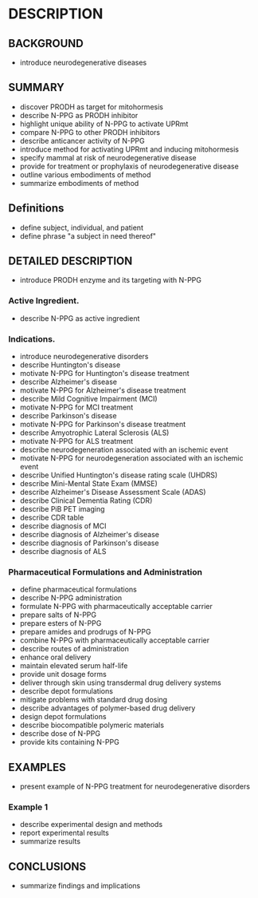 # DESCRIPTION

## BACKGROUND

- introduce neurodegenerative diseases

## SUMMARY

- discover PRODH as target for mitohormesis
- describe N-PPG as PRODH inhibitor
- highlight unique ability of N-PPG to activate UPRmt
- compare N-PPG to other PRODH inhibitors
- describe anticancer activity of N-PPG
- introduce method for activating UPRmt and inducing mitohormesis
- specify mammal at risk of neurodegenerative disease
- provide for treatment or prophylaxis of neurodegenerative disease
- outline various embodiments of method
- summarize embodiments of method

## Definitions

- define subject, individual, and patient
- define phrase "a subject in need thereof"

## DETAILED DESCRIPTION

- introduce PRODH enzyme and its targeting with N-PPG

### Active Ingredient.

- describe N-PPG as active ingredient

### Indications.

- introduce neurodegenerative disorders
- describe Huntington's disease
- motivate N-PPG for Huntington's disease treatment
- describe Alzheimer's disease
- motivate N-PPG for Alzheimer's disease treatment
- describe Mild Cognitive Impairment (MCI)
- motivate N-PPG for MCI treatment
- describe Parkinson's disease
- motivate N-PPG for Parkinson's disease treatment
- describe Amyotrophic Lateral Sclerosis (ALS)
- motivate N-PPG for ALS treatment
- describe neurodegeneration associated with an ischemic event
- motivate N-PPG for neurodegeneration associated with an ischemic event
- describe Unified Huntington's disease rating scale (UHDRS)
- describe Mini-Mental State Exam (MMSE)
- describe Alzheimer's Disease Assessment Scale (ADAS)
- describe Clinical Dementia Rating (CDR)
- describe PiB PET imaging
- describe CDR table
- describe diagnosis of MCI
- describe diagnosis of Alzheimer's disease
- describe diagnosis of Parkinson's disease
- describe diagnosis of ALS

### Pharmaceutical Formulations and Administration

- define pharmaceutical formulations
- describe N-PPG administration
- formulate N-PPG with pharmaceutically acceptable carrier
- prepare salts of N-PPG
- prepare esters of N-PPG
- prepare amides and prodrugs of N-PPG
- combine N-PPG with pharmaceutically acceptable carrier
- describe routes of administration
- enhance oral delivery
- maintain elevated serum half-life
- provide unit dosage forms
- deliver through skin using transdermal drug delivery systems
- describe depot formulations
- mitigate problems with standard drug dosing
- describe advantages of polymer-based drug delivery
- design depot formulations
- describe biocompatible polymeric materials
- describe dose of N-PPG
- provide kits containing N-PPG

## EXAMPLES

- present example of N-PPG treatment for neurodegenerative disorders

### Example 1

- describe experimental design and methods
- report experimental results
- summarize results

## CONCLUSIONS

- summarize findings and implications

